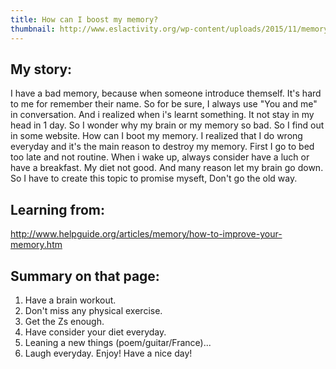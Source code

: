 ```yaml
---
title: How can I boost my memory?
thumbnail: http://www.eslactivity.org/wp-content/uploads/2015/11/memory-higher-faculties.jpg
---
```


## My story:
  I have a bad memory, because when someone introduce themself. It's hard to me for remember their name.
  So for be sure, I always use "You and me" in conversation. And i realized when i's learnt something.
  It not stay in my head in 1 day.
  So I wonder why my brain or my memory so bad.
  So I find out in some website. How can I boot my memory. I realized that I do wrong everyday and it's the main reason to destroy my memory.
  First I go to bed too late and not routine. When i wake up, always consider have a luch or have a breakfast. My diet not good.
  And many reason let my brain go down. So I have to create this topic to promise myseft, Don't go the old way.

## Learning from:
  http://www.helpguide.org/articles/memory/how-to-improve-your-memory.htm
## Summary on that page:
  1. Have a brain workout.
  2. Don't miss any physical exercise.
  3. Get the Zs enough.
  4. Have consider your diet everyday.
  5. Leaning a new things (poem/guitar/France)...
  6. Laugh everyday.
Enjoy!
Have a nice day!
